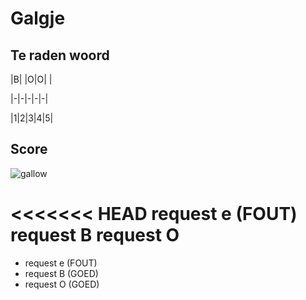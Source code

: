 # Galgje

## Te raden woord

|B| |O|O| |

|-|-|-|-|-|

|1|2|3|4|5|

## Score
![gallow](./images/2.png)

<<<<<<< HEAD
request e (FOUT)
request B
request O
=======
* request e (FOUT)
* request B (GOED)
* request O (GOED)
